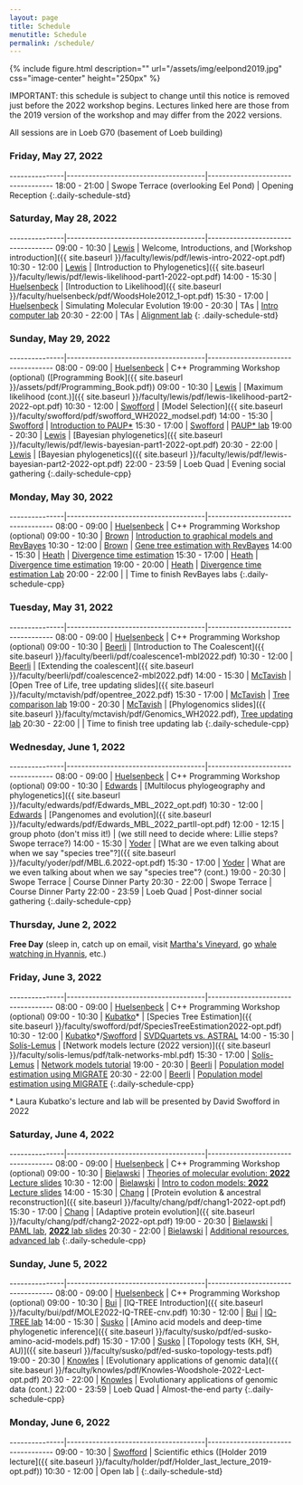```yaml
---
layout: page
title: Schedule
menutitle: Schedule
permalink: /schedule/
---
```

{% include figure.html description="" url="/assets/img/eelpond2019.jpg" css="image-center" height="250px" %}

IMPORTANT: this schedule is subject to change until this notice is removed just before the 2022 workshop begins. 
Lectures linked here are those from the 2019 version of the workshop and may differ from the 2022 versions.

All sessions are in Loeb G70 (basement of Loeb building)

### Friday, May 27, 2022

---------------|--------------------------------------|-----------------------------------
 18:00 - 21:00 | Swope Terrace (overlooking Eel Pond) | Opening Reception
{:.daily-schedule-std}

### Saturday, May 28, 2022

---------------|--------------------------------------|-----------------------------------
 09:00 - 10:30 | [Lewis](/faculty-lewis/)             | Welcome, Introductions, and [Workshop introduction]({{ site.baseurl }}/faculty/lewis/pdf/lewis-intro-2022-opt.pdf)
 10:30 - 12:00 | [Lewis](/faculty-lewis/)             | [Introduction to Phylogenetics]({{ site.baseurl }}/faculty/lewis/pdf/lewis-likelihood-part1-2022-opt.pdf)
 14:00 - 15:30 | [Huelsenbeck](/faculty-huelsenbeck/) | [Introduction to Likelihood]({{ site.baseurl }}/faculty/huelsenbeck/pdf/WoodsHole2012_1-opt.pdf)
 15:30 - 17:00 | [Huelsenbeck](/faculty-huelsenbeck/) | Simulating Molecular Evolution
 19:00 - 20:30 | TAs                                  | [Intro computer lab](/labs/intro/)
 20:30 - 22:00 | TAs                                  | [Alignment lab](/labs/alignment/)
{: .daily-schedule-std}

### Sunday, May 29, 2022

---------------|--------------------------------------|-----------------------------------
 08:00 - 09:00 | [Huelsenbeck](/faculty-huelsenbeck/) | C++ Programming Workshop (optional) ([Programming Book]({{ site.baseurl }}/assets/pdf/Programming_Book.pdf))
 09:00 - 10:30 | [Lewis](/faculty-lewis/)             | [Maximum likelihood (cont.)]({{ site.baseurl }}/faculty/lewis/pdf/lewis-likelihood-part2-2022-opt.pdf)
 10:30 - 12:00 | [Swofford](/faculty-swofford/)       | [Model Selection]({{ site.baseurl }}/faculty/swofford/pdf/swofford_WH2022_modsel.pdf)
 14:00 - 15:30 | [Swofford](/faculty-swofford/)       | [Introduction to PAUP*](http://paup.phylosolutions.com/)
 15:30 - 17:00 | [Swofford](/faculty-swofford/)       | [PAUP* lab](/faculty/swofford/pdf/modsel-sim-tutorial.html)
 19:00 - 20:30 | [Lewis](/faculty-lewis/)             | [Bayesian phylogenetics]({{ site.baseurl }}/faculty/lewis/pdf/lewis-bayesian-part1-2022-opt.pdf)
 20:30 - 22:00 | [Lewis](/faculty-lewis/)             | [Bayesian phylogenetics]({{ site.baseurl }}/faculty/lewis/pdf/lewis-bayesian-part2-2022-opt.pdf)
 22:00 - 23:59 | Loeb Quad                            | Evening social gathering
{:.daily-schedule-cpp}
 
### Monday, May 30, 2022

---------------|--------------------------------------|-----------------------------------
 08:00 - 09:00 | [Huelsenbeck](/faculty-huelsenbeck)  | C++ Programming Workshop (optional)
 09:00 - 10:30 | [Brown](/faculty-brown/)             | [Introduction to graphical models and RevBayes](/faculty/brown/pdf/Brown_GraphicalModels_RevBayes.pdf)
 10:30 - 12:00 | [Brown](/faculty-brown/)             | [Gene tree estimation with RevBayes](https://revbayes.github.io/tutorials/ctmc/)
 14:00 - 15:30 | [Heath](/faculty-heath/)             | [Divergence time estimation](https://figshare.com/articles/Bayesian_Divergence-Time_Estimation_Lecture/6849005)
 15:30 - 17:00 | [Heath](/faculty-heath/)             | [Divergence time estimation](https://figshare.com/articles/Bayesian_Divergence-Time_Estimation_Lecture/6849005)
 19:00 - 20:00 | [Heath](/faculty-heath/)             | [Divergence time estimation Lab](https://revbayes.github.io/tutorials/fbd_simple)
 20:00 - 22:00 |                                      | Time to finish RevBayes labs
{:.daily-schedule-cpp}

### Tuesday, May 31, 2022

---------------|--------------------------------------|-----------------------------------
 08:00 - 09:00 | [Huelsenbeck](/faculty-huelsenbeck/) | C++ Programming Workshop (optional)
 09:00 - 10:30 | [Beerli](/faculty-beerli/)           | [Introduction to The Coalescent]({{ site.baseurl }}/faculty/beerli/pdf/coalescence1-mbl2022.pdf)
 10:30 - 12:00 | [Beerli](/faculty-beerli/)           | [Extending the coalescent]({{ site.baseurl }}/faculty/beerli/pdf/coalescence2-mbl2022.pdf) 
 14:00 - 15:30 | [McTavish](/faculty-mctavish/)       | [Open Tree of Life, tree updating slides]({{ site.baseurl }}/faculty/mctavish/pdf/opentree_2022.pdf)
 15:30 - 17:00 | [McTavish](/faculty-mctavish/)       | [Tree comparison lab](https://github.com/snacktavish/Mole2022/blob/master/TreeComparison.md) 
 19:00 - 20:30 | [McTavish](/faculty-mctavish/)       | [Phylogenomics slides]({{ site.baseurl }}/faculty/mctavish/pdf/Genomics_WH2022.pdf), [Tree updating lab](https://github.com/snacktavish/Mole2022/blob/master/TreeUpdating.md)
 20:30 - 22:00 |                                      | Time to finish tree updating lab
{:.daily-schedule-cpp}

### Wednesday, June 1, 2022

---------------|--------------------------------------|-----------------------------------
 08:00 - 09:00 | [Huelsenbeck](/faculty-huelsenbeck/) | C++ Programming Workshop (optional)
 09:00 - 10:30 | [Edwards](/faculty-edwards/)         | [Multilocus phylogeography and phylogenetics]({{ site.baseurl }}/faculty/edwards/pdf/Edwards_MBL_2022_opt.pdf)
 10:30 - 12:00 | [Edwards](/faculty-edwards/)         | [Pangenomes and evolution]({{ site.baseurl }}/faculty/edwards/pdf/Edwards_MBL_2022_partII-opt.pdf)
 12:00 - 12:15 | group photo (don't miss it!)         | (we still need to decide where: Lillie steps? Swope terrace?)
 14:00 - 15:30 | [Yoder](/faculty-yoder/)             | [What are we even talking about when we say "species tree"?]({{ site.baseurl }}/faculty/yoder/pdf/MBL.6.2022-opt.pdf)
 15:30 - 17:00 | [Yoder](/faculty-yoder/)             | What are we even talking about when we say "species tree"? (cont.)
 19:00 - 20:30 | Swope Terrace                        | Course Dinner Party
 20:30 - 22:00 | Swope Terrace                        | Course Dinner Party
 22:00 - 23:59 | Loeb Quad                            | Post-dinner social gathering
{:.daily-schedule-cpp}

### Thursday, June 2, 2022

**Free Day** (sleep in, catch up on email, visit [Martha's Vineyard](https://mvol.com), go [whale watching in Hyannis](https://www.whales.net), etc.)

### Friday, June 3, 2022

---------------|--------------------------------------|-----------------------------------
 08:00 - 09:00 | [Huelsenbeck](/faculty-huelsenbeck/) | C++ Programming Workshop (optional)
 09:00 - 10:30 | [Kubatko](/faculty-kubatko/)*         | [Species Tree Estimation]({{ site.baseurl }}/faculty/swofford/pdf/SpeciesTreeEstimation2022-opt.pdf)
 10:30 - 12:00 | [Kubatko](/faculty-kubatko/)*/[Swofford](/faculty-swofford/) | [SVDQuartets vs. ASTRAL](https://www.asc.ohio-state.edu/kubatko.2/SpeciesTreesLab1_2019.pdf)
 14:00 - 15:30 | [Solís-Lemus](/faculty-solis-lemus/) | [Network models lecture (2022 version)]({{ site.baseurl }}/faculty/solis-lemus/pdf/talk-networks-mbl.pdf)
 15:30 - 17:00 | [Solís-Lemus](/faculty-solis-lemus/) | [Network models tutorial](https://github.com/crsl4/PhyloNetworks.jl/wiki)
 19:00 - 20:30 | [Beerli](/faculty-beerli/)           | [Population model estimation using MIGRATE](http://peterbeerli.com/workshops/mbl/2018/tutorial/)
 20:30 - 22:00 | [Beerli](/faculty-beerli/)           | [Population model estimation using MIGRATE](http://peterbeerli.com/workshops/mbl/2018/tutorial/)
{:.daily-schedule-cpp}

\* Laura Kubatko's lecture and lab will be presented by David Swofford in 2022

### Saturday, June 4, 2022

---------------|--------------------------------------|-----------------------------------
 08:00 - 09:00 | [Huelsenbeck](/faculty-huelsenbeck/) | C++ Programming Workshop (optional)
 09:00 - 10:30 | [Bielawski](/faculty-bielawski/)     | [Theories of molecular evolution: **2022** Lecture slides](http://awarnach.mathstat.dal.ca/~joeb/PAML_lab/slides/Bielawski_lecture_PART_1.pdf)
 10:30 - 12:00 | [Bielawski](/faculty-bielawski/)     | [Intro to codon models: **2022** Lecture slides](http://awarnach.mathstat.dal.ca/~joeb/PAML_lab/slides/Bielawski_lecture_PART_2.pdf)
 14:00 - 15:30 | [Chang](/faculty-chang/)             | [Protein evolution & ancestral reconstruction]({{ site.baseurl }}/faculty/chang/pdf/chang1-2022-opt.pdf)
 15:30 - 17:00 | [Chang](/faculty-chang/)             | [Adaptive protein evolution]({{ site.baseurl }}/faculty/chang/pdf/chang2-2022-opt.pdf)
 19:00 - 20:30 | [Bielawski](/faculty-bielawski/)     | [PAML lab](http://awarnach.mathstat.dal.ca/~joeb/PAML_lab/lab.html), [**2022** lab slides](http://awarnach.mathstat.dal.ca/~joeb/PAML_lab/resources/pamlDEMO_MOLE2022_v2.pdf)
 20:30 - 22:00 | [Bielawski](/faculty-bielawski/)     | [Additional resources](http://awarnach.mathstat.dal.ca/~joeb/PAML_lab/Resources.html), [advanced lab](https://bitbucket.org/EvoWorks/protocol-inference-of-episodic-selection/downloads)
{:.daily-schedule-cpp}

### Sunday, June 5, 2022

---------------|--------------------------------------|-----------------------------------
 08:00 - 09:00 | [Huelsenbeck](/faculty-huelsenbeck/) | C++ Programming Workshop (optional)
 09:00 - 10:30 | [Bui](/faculty-bui/)                 | [IQ-TREE Introduction]({{ site.baseurl }}/faculty/bui/pdf/MOLE2022-IQ-TREE-cnv.pdf)
 10:30 - 12:00 | [Bui](/faculty-bui/)                 | [IQ-TREE lab](http://www.iqtree.org/workshop/molevol2022) 
 14:00 - 15:30 | [Susko](/faculty-susko/)             | [Amino acid models and deep-time phylogenetic inference]({{ site.baseurl }}/faculty/susko/pdf/ed-susko-amino-acid-models.pdf) 
 15:30 - 17:00 | [Susko](/faculty-susko/)             | [Topology tests (KH, SH, AU)]({{ site.baseurl }}/faculty/susko/pdf/ed-susko-topology-tests.pdf)
 19:00 - 20:30 | [Knowles](/faculty-knowles/)         | [Evolutionary applications of genomic data]({{ site.baseurl }}/faculty/knowles/pdf/Knowles-Woodshole-2022-Lect-opt.pdf)
 20:30 - 22:00 | [Knowles](/faculty-knowles/)         | Evolutionary applications of genomic data (cont.)
 22:00 - 23:59 | Loeb Quad                            | Almost-the-end party
{:.daily-schedule-cpp}

### Monday, June 6, 2022

---------------|--------------------------------------|-----------------------------------
 09:00 - 10:30 | [Swofford](/faculty-swofford/)       | Scientific ethics ([Holder 2019 lecture]({{ site.baseurl }}/faculty/holder/pdf/Holder_last_lecture_2019-opt.pdf))
 10:30 - 12:00 | Open lab                             |
{:.daily-schedule-std}
     

     

